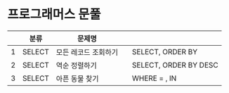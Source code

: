 # 프로그래머스 문풀

| |분류|문제명|||
|----|---|---|---|---|
|1|SELECT|모든 레코드 조회하기||SELECT, ORDER BY|
|2|SELECT|역순 정렬하기||SELECT, ORDER BY DESC|
|3|SELECT|아픈 동물 찾기||WHERE = , IN|
